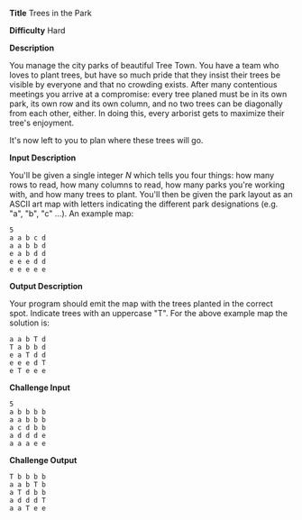 **Title** Trees in the Park

**Difficulty** Hard

**Description**

You manage the city parks of beautiful Tree Town. You have a team who loves to plant trees, but have so much pride that they insist their trees be visible by everyone and that no crowding exists. After many contentious meetings you arrive at a compromise: every tree planed must be in its own park, its own row and its own column, and no two trees can be diagonally from each other, either. In doing this, every arborist gets to maximize their tree's enjoyment. 

It's now left to you to plan where these trees will go. 

**Input Description**

You'll be given a single integer *N* which tells you four things: how many rows to read, how many columns to read, how many parks you're working with, and how many trees to plant. You'll then be given the park layout as an ASCII art map with letters indicating the different park designations (e.g. "a", "b", "c" ...). An example map:

    5
    a a b c d
    a a b b d
    e a b d d
    e e e d d
    e e e e e

**Output Description**

Your program should emit the map with the trees planted in the correct spot. Indicate trees with an uppercase "T". For the above example map the solution is:

    a a b T d
    T a b b d
    e a T d d
    e e e d T
    e T e e e

**Challenge Input**

    5
    a b b b b
    a a b b b
    a c d b b
    a d d d e
    a a a e e

**Challenge Output**

    T b b b b
    a a b T b
    a T d b b
    a d d d T
    a a T e e
